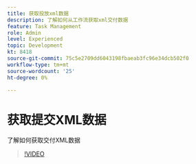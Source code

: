 ```yaml
---
title: 获取投放xml数据
description: 了解如何从工作流获取xml交付数据
feature: Task Management
role: Admin
level: Experienced
topic: Development
kt: 8418
source-git-commit: 75c5e2709dd6043198fbaeab3fc96e34dcb502f0
workflow-type: tm+mt
source-wordcount: '25'
ht-degree: 0%

---
```



# 获取提交XML数据

了解如何获取交付XML数据

>[!VIDEO](https://video.tv.adobe.com/v/335949?quality=12)
